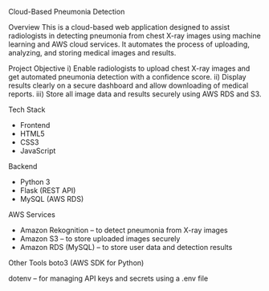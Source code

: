 Cloud-Based Pneumonia Detection

Overview
This is a cloud-based web application designed to assist radiologists in detecting pneumonia from chest X-ray images using machine learning and AWS cloud services. It automates the process of uploading, analyzing, and storing medical images and results.

Project Objective
i) Enable radiologists to upload chest X-ray images and get automated pneumonia detection with a confidence score.
ii) Display results clearly on a secure dashboard and allow downloading of medical reports.
iii) Store all image data and results securely using AWS RDS and S3.

Tech Stack
- Frontend
- HTML5
- CSS3
- JavaScript


Backend
- Python 3
- Flask (REST API)
- MySQL (AWS RDS)

AWS Services
- Amazon Rekognition – to detect pneumonia from X-ray images
- Amazon S3 – to store uploaded images securely
- Amazon RDS (MySQL) – to store user data and detection results

Other Tools
boto3 (AWS SDK for Python)

dotenv – for managing API keys and secrets using a .env file
